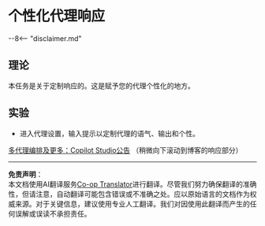 <!--
CO_OP_TRANSLATOR_METADATA:
{
  "original_hash": "b636111bfbb119a16f9e7a1fd172c22c",
  "translation_date": "2025-10-18T03:13:35+00:00",
  "source_file": "docs/operative-preview/05-agent-responses/README.md",
  "language_code": "zh"
}
-->
# 个性化代理响应

--8<-- "disclaimer.md"

## 理论

本任务是关于定制响应的。这是赋予您的代理个性化的地方。

## 实验

- 进入代理设置，输入提示以定制代理的语气、输出和个性。

[多代理编排及更多：Copilot Studio公告](https://www.microsoft.com/microsoft-copilot/blog/copilot-studio/multi-agent-orchestration-maker-controls-and-more-microsoft-copilot-studio-announcements-at-microsoft-build-2025/#copilot-studio-enhancements)
（稍微向下滚动到博客的响应部分）

---

**免责声明**：  
本文档使用AI翻译服务[Co-op Translator](https://github.com/Azure/co-op-translator)进行翻译。尽管我们努力确保翻译的准确性，但请注意，自动翻译可能包含错误或不准确之处。应以原始语言的文档作为权威来源。对于关键信息，建议使用专业人工翻译。我们对因使用此翻译而产生的任何误解或误读不承担责任。